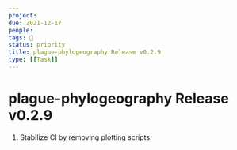 ```yaml
---
project:
due: 2021-12-17
people:
tags: 🧨
status: priority
title: plague-phylogeography Release v0.2.9
type: [[Task]]
---
```


# plague-phylogeography Release v0.2.9

1. Stabilize CI by removing plotting scripts.